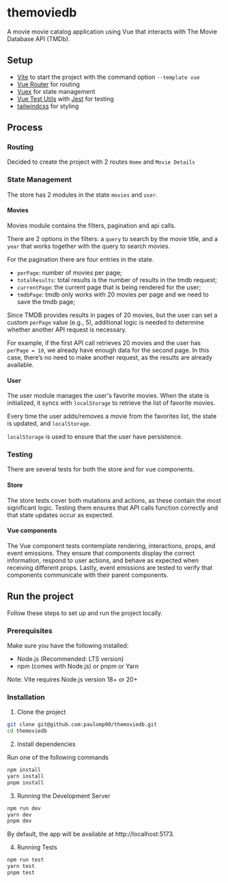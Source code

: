 # themoviedb

A movie movie catalog application using Vue that interacts with The Movie
Database API (TMDb).

## Setup

- [Vite](https://vite.dev/) to start the project with the command option `--template vue`
- [Vue Router](https://router.vuejs.org/) for routing
- [Vuex](https://vuex.vuejs.org/) for state management
- [Vue Test Utils](https://test-utils.vuejs.org/) with [Jest](https://jestjs.io/) for testing
- [tailwindcss](https://tailwindcss.com/) for styling

## Process

### Routing

Decided to create the project with 2 routes `Home` and `Movie Details`

### State Management

The store has 2 modules in the state `movies` and `user`.

#### Movies

Movies module contains the filters, pagination and api calls.

There are 2 options in the filters: a `query` to search by the movie title, and a `year` that works together with the query to search movies.

For the pagination there are four entries in the state.

- `perPage`: number of movies per page;
- `totalResults`: total results is the number of results in the tmdb request;
- `currentPage`: the current page that is being rendered for the user;
- `tmdbPage`: tmdb only works with 20 movies per page and we need to save the tmdb page;

Since TMDB provides results in pages of 20 movies, but the user can set a custom `perPage` value (e.g., 5), additional logic is needed to determine whether another API request is necessary.

For example, if the first API call retrieves 20 movies and the user has `perPage = 10`, we already have enough data for the second page. In this case, there’s no need to make another request, as the results are already available.

#### User

The user module manages the user's favorite movies. When the state is initialized, it syncs with `localStorage` to retrieve the list of favorite movies.

Every time the user adds/removes a movie from the favorites list, the state is updated, and `localStorage`.

`localStorage` is used to ensure that the user have persistence.

### Testing

There are several tests for both the store and for vue components.

#### Store

The store tests cover both mutations and actions, as these contain the most significant logic. Testing them ensures that API calls function correctly and that state updates occur as expected.

#### Vue components

The Vue component tests contemplate rendering, interactions, props, and event emissions. They ensure that components display the correct information, respond to user actions, and behave as expected when receiving different props.
Lastly, event emissions are tested to verify that components communicate with their parent components.

## Run the project

Follow these steps to set up and run the project locally.

### Prerequisites

Make sure you have the following installed:

- Node.js (Recommended: LTS version)
- npm (comes with Node.js) or pnpm or Yarn

Note: Vite requires Node.js version 18+ or 20+

### Installation

1. Clone the project

```sh
git clone git@github.com:paulomp90/themoviedb.git
cd themoviedb
```

2. Install dependencies

Run one of the following commands

```sh
npm install
yarn install
pnpm install
```

3. Running the Development Server

```sh
npm run dev
yarn dev
pnpm dev
```

By default, the app will be available at http://localhost:5173.

4. Running Tests

```sh
npm run test
yarn test
pnpm test
```
